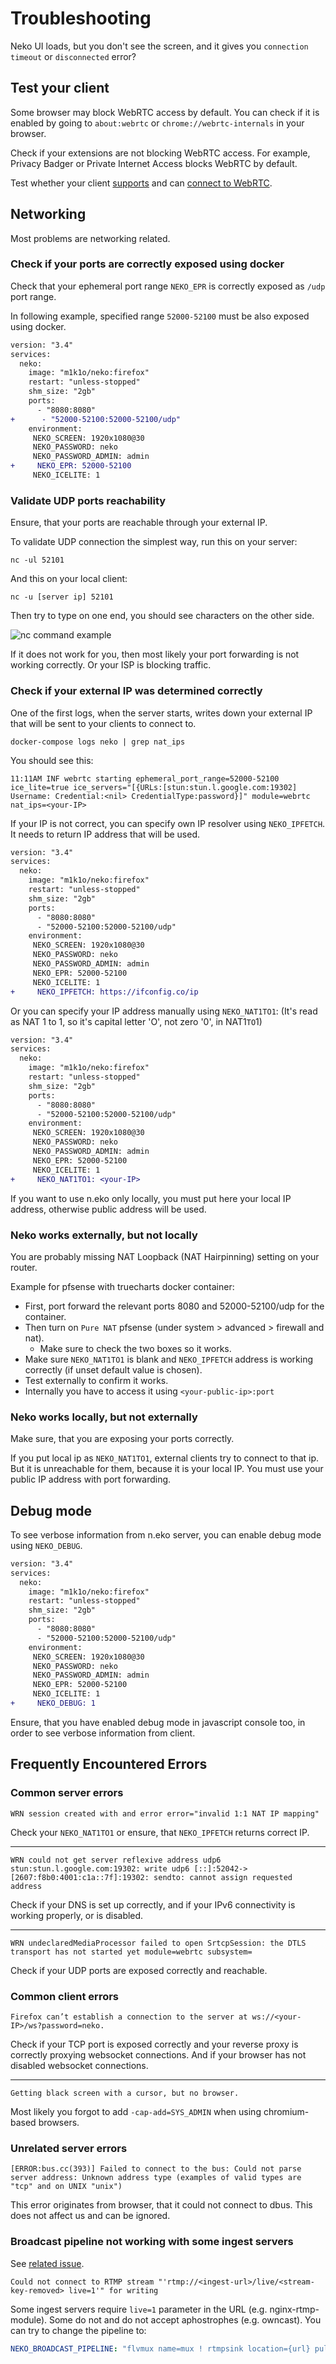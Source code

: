 # Troubleshooting

Neko UI loads, but you don't see the screen, and it gives you `connection timeout` or `disconnected` error?

## Test your client

Some browser may block WebRTC access by default. You can check if it is enabled by going to `about:webrtc` or `chrome://webrtc-internals` in your browser.

Check if your extensions are not blocking WebRTC access. For example, Privacy Badger or Private Internet Access blocks WebRTC by default.

Test whether your client [supports](https://www.webrtc-experiment.com/DetectRTC/) and can [connect to WebRTC](https://www.webcasts.com/webrtc/).

## Networking

Most problems are networking related.

### Check if your ports are correctly exposed using docker

Check that your ephemeral port range `NEKO_EPR` is correctly exposed as `/udp` port range.

In following example, specified range `52000-52100` must be also exposed using docker.

```diff
version: "3.4"
services:
  neko:
    image: "m1k1o/neko:firefox"
    restart: "unless-stopped"
    shm_size: "2gb"
    ports:
      - "8080:8080"
+      - "52000-52100:52000-52100/udp"
    environment:
     NEKO_SCREEN: 1920x1080@30
     NEKO_PASSWORD: neko
     NEKO_PASSWORD_ADMIN: admin
+     NEKO_EPR: 52000-52100
     NEKO_ICELITE: 1
```

### Validate UDP ports reachability

Ensure, that your ports are reachable through your external IP.

To validate UDP connection the simplest way, run this on your server:

```shell
nc -ul 52101
```

And this on your local client:

```shell
nc -u [server ip] 52101
```
Then try to type on one end, you should see characters on the other side.

![nc command example](udp-ports-nc.png)

If it does not work for you, then most likely your port forwarding is not working correctly. Or your ISP is blocking traffic.

### Check if your external IP was determined correctly

One of the first logs, when the server starts, writes down your external IP that will be sent to your clients to connect to.

```shell
docker-compose logs neko | grep nat_ips
```

You should see this:

```
11:11AM INF webrtc starting ephemeral_port_range=52000-52100 ice_lite=true ice_servers="[{URLs:[stun:stun.l.google.com:19302] Username: Credential:<nil> CredentialType:password}]" module=webrtc nat_ips=<your-IP>
```

If your IP is not correct, you can specify own IP resolver using `NEKO_IPFETCH`. It needs to return IP address that will be used.

```diff
version: "3.4"
services:
  neko:
    image: "m1k1o/neko:firefox"
    restart: "unless-stopped"
    shm_size: "2gb"
    ports:
      - "8080:8080"
      - "52000-52100:52000-52100/udp"
    environment:
     NEKO_SCREEN: 1920x1080@30
     NEKO_PASSWORD: neko
     NEKO_PASSWORD_ADMIN: admin
     NEKO_EPR: 52000-52100
     NEKO_ICELITE: 1
+     NEKO_IPFETCH: https://ifconfig.co/ip
```

Or you can specify your IP address manually using `NEKO_NAT1TO1`: (It's read as NAT 1 to 1, so it's capital letter 'O', not zero '0', in NAT1`TO`1)

```diff
version: "3.4"
services:
  neko:
    image: "m1k1o/neko:firefox"
    restart: "unless-stopped"
    shm_size: "2gb"
    ports:
      - "8080:8080"
      - "52000-52100:52000-52100/udp"
    environment:
     NEKO_SCREEN: 1920x1080@30
     NEKO_PASSWORD: neko
     NEKO_PASSWORD_ADMIN: admin
     NEKO_EPR: 52000-52100
     NEKO_ICELITE: 1
+     NEKO_NAT1TO1: <your-IP>
```

If you want to use n.eko only locally, you must put here your local IP address, otherwise public address will be used.

### Neko works externally, but not locally

You are probably missing NAT Loopback (NAT Hairpinning) setting on your router.

Example for pfsense with truecharts docker container:
- First, port forward the relevant ports 8080 and 52000-52100/udp for the container.
- Then turn on `Pure NAT` pfsense (under system > advanced > firewall and nat).
  - Make sure to check the two boxes so it works.
- Make sure `NEKO_NAT1TO1` is blank and `NEKO_IPFETCH` address is working correctly (if unset default value is chosen).
- Test externally to confirm it works.
- Internally you have to access it using `<your-public-ip>:port`


### Neko works locally, but not externally

Make sure, that you are exposing your ports correctly.

If you put local ip as `NEKO_NAT1TO1`, external clients try to connect to that ip. But it is unreachable for them, because it is your local IP. You must use your public IP address with port forwarding.

## Debug mode

To see verbose information from n.eko server, you can enable debug mode using `NEKO_DEBUG`.

```diff
version: "3.4"
services:
  neko:
    image: "m1k1o/neko:firefox"
    restart: "unless-stopped"
    shm_size: "2gb"
    ports:
      - "8080:8080"
      - "52000-52100:52000-52100/udp"
    environment:
     NEKO_SCREEN: 1920x1080@30
     NEKO_PASSWORD: neko
     NEKO_PASSWORD_ADMIN: admin
     NEKO_EPR: 52000-52100
     NEKO_ICELITE: 1
+     NEKO_DEBUG: 1
```

Ensure, that you have enabled debug mode in javascript console too, in order to see verbose information from client.

## Frequently Encountered Errors

### Common server errors

```
WRN session created with and error error="invalid 1:1 NAT IP mapping"
```

Check your `NEKO_NAT1TO1` or ensure, that `NEKO_IPFETCH` returns correct IP.

---

```
WRN could not get server reflexive address udp6 stun:stun.l.google.com:19302: write udp6 [::]:52042->[2607:f8b0:4001:c1a::7f]:19302: sendto: cannot assign requested address
```

Check if your DNS is set up correctly, and if your IPv6 connectivity is working properly, or is disabled.

---

```
WRN undeclaredMediaProcessor failed to open SrtcpSession: the DTLS transport has not started yet module=webrtc subsystem=
```

Check if your UDP ports are exposed correctly and reachable.

### Common client errors

```
Firefox can’t establish a connection to the server at ws://<your-IP>/ws?password=neko.
```

Check if your TCP port is exposed correctly and your reverse proxy is correctly proxying websocket connections. And if your browser has not disabled websocket connections.

---

```
Getting black screen with a cursor, but no browser.
```

Most likely you forgot to add `-cap-add=SYS_ADMIN` when using chromium-based browsers.

### Unrelated server errors

```
[ERROR:bus.cc(393)] Failed to connect to the bus: Could not parse server address: Unknown address type (examples of valid types are "tcp" and on UNIX "unix")
```

This error originates from browser, that it could not connect to dbus. This does not affect us and can be ignored.

### Broadcast pipeline not working with some ingest servers

See [related issue](https://github.com/m1k1o/neko/issues/276).

```
Could not connect to RTMP stream "'rtmp://<ingest-url>/live/<stream-key-removed> live=1'" for writing
```

Some ingest servers require `live=1` parameter in the URL (e.g. nginx-rtmp-module). Some do not and do not accept aphostrophes (e.g. owncast). You can try to change the pipeline to:

```yaml
NEKO_BROADCAST_PIPELINE: "flvmux name=mux ! rtmpsink location={url} pulsesrc device={device} ! audio/x-raw,channels=2 ! audioconvert ! voaacenc ! mux. ximagesrc display-name={display} show-pointer=false use-damage=false ! video/x-raw,framerate=28/1 ! videoconvert ! queue ! x264enc bframes=0 key-int-max=0 byte-stream=true tune=zerolatency speed-preset=veryfast ! mux."
```

